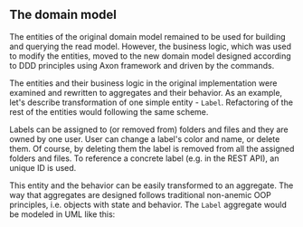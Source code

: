 ## The domain model

The entities of the original domain model remained to be used for building and querying the read model. However, the business logic, which was used to modify the entities, moved to the new domain model designed according to DDD principles using Axon framework and driven by the commands.

The entities and their business logic in the original implementation were examined and rewritten to aggregates and their behavior. As an example, let's describe transformation of one simple entity - `Label`. Refactoring of the rest of the entities would following the same scheme.

Labels can be assigned to (or removed from) folders and files and they are owned by one user. User can change a label's color and name, or delete them. Of course, by deleting them the label is removed from all the assigned folders and files. To reference a concrete label (e.g. in the REST API), an unique ID is used.

This entity and the behavior can be easily transformed to an aggregate. The way that aggregates are designed follows traditional non-anemic OOP principles, i.e. objects with state and behavior. The `Label` aggregate would be modeled in UML like this:
